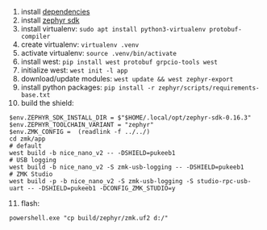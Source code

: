 


1. install [dependencies](https://docs.zephyrproject.org/3.5.0/develop/getting_started/index.html#install-dependencies)
2. install [zephyr sdk](https://docs.zephyrproject.org/3.5.0/develop/getting_started/index.html#install-zephyr-sdk)
3. install virtualenv: `sudo apt install python3-virtualenv protobuf-compiler`
4. create virtualenv: `virtualenv .venv`
5. activate virtualenv: `source .venv/bin/activate`
6. install west: `pip install west protobuf grpcio-tools west`
7. initialize west: `west init -l app`
8. download/update modules: `west update && west zephyr-export`
9. install python packages: `pip install -r zephyr/scripts/requirements-base.txt`
10. build the shield:
```nu
$env.ZEPHYR_SDK_INSTALL_DIR = $"$HOME/.local/opt/zephyr-sdk-0.16.3"
$env.ZEPHYR_TOOLCHAIN_VARIANT = "zephyr"
$env.ZMK_CONFIG =  (readlink -f ../../)
cd zmk/app
# default
west build -b nice_nano_v2 -- -DSHIELD=pukeeb1
# USB logging
west build -b nice_nano_v2 -S zmk-usb-logging -- -DSHIELD=pukeeb1
# ZMK Studio
west build -p -b nice_nano_v2 -S zmk-usb-logging -S studio-rpc-usb-uart -- -DSHIELD=pukeeb1 -DCONFIG_ZMK_STUDIO=y
```
11. flash:
```
powershell.exe "cp build/zephyr/zmk.uf2 d:/"
```